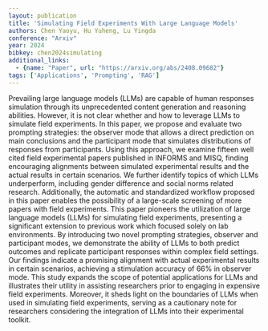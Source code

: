```yaml
---
layout: publication
title: 'Simulating Field Experiments With Large Language Models'
authors: Chen Yaoyu, Hu Yuheng, Lu Yingda
conference: "Arxiv"
year: 2024
bibkey: chen2024simulating
additional_links:
  - {name: "Paper", url: "https://arxiv.org/abs/2408.09682"}
tags: ['Applications', 'Prompting', 'RAG']
---
```

Prevailing large language models (LLMs) are capable of human responses
simulation through its unprecedented content generation and reasoning
abilities. However, it is not clear whether and how to leverage LLMs to
simulate field experiments. In this paper, we propose and evaluate two
prompting strategies: the observer mode that allows a direct prediction on main
conclusions and the participant mode that simulates distributions of responses
from participants. Using this approach, we examine fifteen well cited field
experimental papers published in INFORMS and MISQ, finding encouraging
alignments between simulated experimental results and the actual results in
certain scenarios. We further identify topics of which LLMs underperform,
including gender difference and social norms related research. Additionally,
the automatic and standardized workflow proposed in this paper enables the
possibility of a large-scale screening of more papers with field experiments.
This paper pioneers the utilization of large language models (LLMs) for
simulating field experiments, presenting a significant extension to previous
work which focused solely on lab environments. By introducing two novel
prompting strategies, observer and participant modes, we demonstrate the
ability of LLMs to both predict outcomes and replicate participant responses
within complex field settings. Our findings indicate a promising alignment with
actual experimental results in certain scenarios, achieving a stimulation
accuracy of 66% in observer mode. This study expands the scope of potential
applications for LLMs and illustrates their utility in assisting researchers
prior to engaging in expensive field experiments. Moreover, it sheds light on
the boundaries of LLMs when used in simulating field experiments, serving as a
cautionary note for researchers considering the integration of LLMs into their
experimental toolkit.
